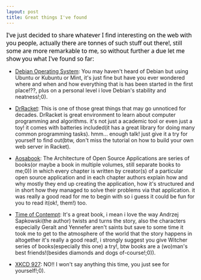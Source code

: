 ```yaml
---
layout: post
title: Great things I've found
---
```


<span style="color:black; font-family:Sans; font-size:1.1em;">
I've just decided to share whatever I find interesting on the web with you people, actually there are tonnes of such stuff out there!, still some are more remarkable to me, so without further a due let me show you what I've found so far: </span>

  * <a href="https://www.debian.org/">Debian Operating System</a>: You may haven't heard of Debian but using Ubuntu or Kubuntu or Mint, it's just fine but have you ever wondered where and when and how everything that is has been started in the first place!??, plus on a personal level i love Debian's stability and neatness!;0).

  * <a href="http://racket-lang.org/">DrRacket</a>: This is one of those great things that may go unnoticed for decades. DrRacket is great environment to learn about computer programming and algorithms. it's not just a academic tool or even just a toy! it comes with batteries included(it has a great library for doing many common programming tasks). hmm... enough talk! just give it a try for yourself to find out(btw, don't miss the tutorial on how to build your own web server in Racket).
  
  * <a href="http://aosabook.org/en/index.html">Aosabook</a>: The Architecture of Open Source Applications are series of books(or maybe a book in multiple volumes, still separate books to me;0)) in which every chapter is written by creator(s) of a particular open source application and in each chapter authors explain how and why mostly they end up creating the application, how it's structured and in short how they managed to solve their problems via that application. it was really a good read for me to begin with so i guess it could be fun for you to read it(ok!, them!) too.

  * <a href="http://en.wikipedia.org/wiki/Time_of_Contempt/">Time of Contempt</a>: It's a great book, i mean i love the way Andrzej Sapkowski(the author) twists and turns the story, also the characters especially Geralt and Yennefer aren't saints but save to some time it took me to get to the atmosphere of the world that the story happens in altogether it's really a good read!, i strongly suggest you give Witcher series of books(especially this one) a try!, btw books are a (wo)man's best friends!(besides diamonds and dogs of-course!;0)).  

* <a href="https://xkcd.com/927/">XKCD 927</a>: NO!! I won't say anything this time, you just see for yourself!;0). 




